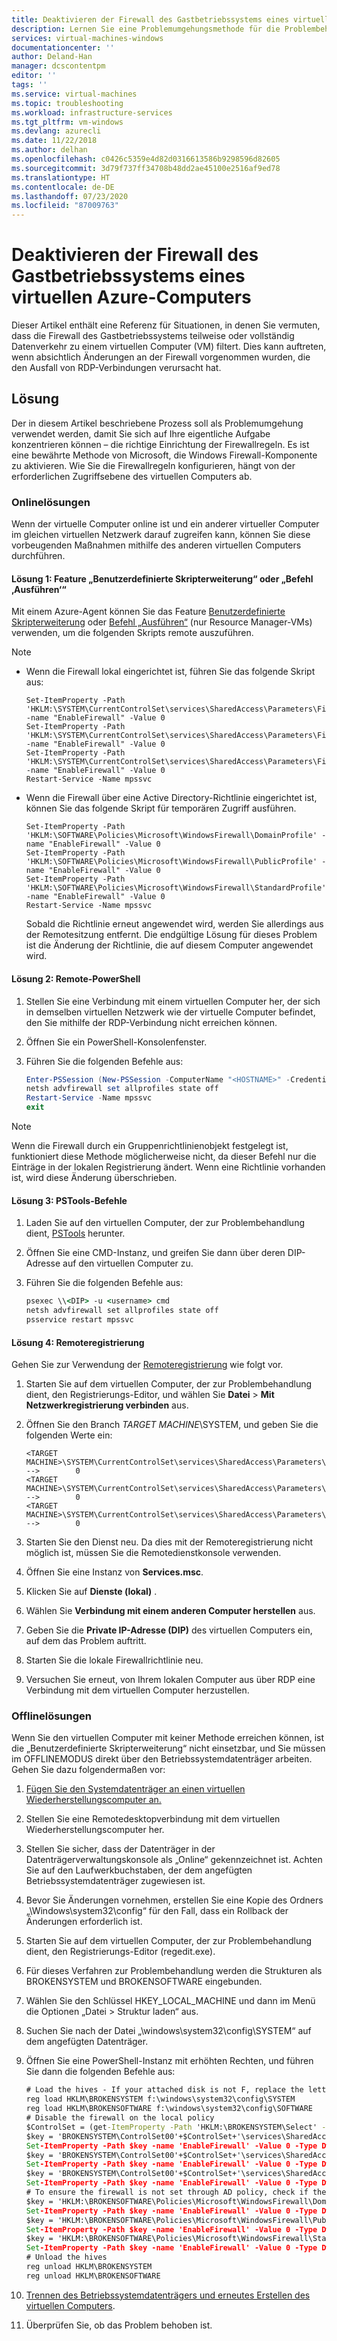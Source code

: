 ```yaml
---
title: Deaktivieren der Firewall des Gastbetriebssystems eines virtuellen Azure-Computers | Microsoft-Dokumentation
description: Lernen Sie eine Problemumgehungsmethode für die Problembehandlung in Situationen kennen, in denen eine Firewall des Gastbetriebssystems den teilweisen oder vollständigen Datenverkehr zu einem virtuellen Computer filtert.
services: virtual-machines-windows
documentationcenter: ''
author: Deland-Han
manager: dcscontentpm
editor: ''
tags: ''
ms.service: virtual-machines
ms.topic: troubleshooting
ms.workload: infrastructure-services
ms.tgt_pltfrm: vm-windows
ms.devlang: azurecli
ms.date: 11/22/2018
ms.author: delhan
ms.openlocfilehash: c0426c5359e4d82d0316613586b9298596d82605
ms.sourcegitcommit: 3d79f737ff34708b48dd2ae45100e2516af9ed78
ms.translationtype: HT
ms.contentlocale: de-DE
ms.lasthandoff: 07/23/2020
ms.locfileid: "87009763"
---
```

# <a name="disable-the-guest-os-firewall-in-azure-vm"></a>Deaktivieren der Firewall des Gastbetriebssystems eines virtuellen Azure-Computers

Dieser Artikel enthält eine Referenz für Situationen, in denen Sie vermuten, dass die Firewall des Gastbetriebssystems teilweise oder vollständig Datenverkehr zu einem virtuellen Computer (VM) filtert. Dies kann auftreten, wenn absichtlich Änderungen an der Firewall vorgenommen wurden, die den Ausfall von RDP-Verbindungen verursacht hat.

## <a name="solution"></a>Lösung

Der in diesem Artikel beschriebene Prozess soll als Problemumgehung verwendet werden, damit Sie sich auf Ihre eigentliche Aufgabe konzentrieren können – die richtige Einrichtung der Firewallregeln. Es ist eine bewährte Methode von Microsoft, die Windows Firewall-Komponente zu aktivieren. Wie Sie die Firewallregeln konfigurieren, hängt von der erforderlichen Zugriffsebene des virtuellen Computers ab.

### <a name="online-solutions"></a>Onlinelösungen 

Wenn der virtuelle Computer online ist und ein anderer virtueller Computer im gleichen virtuellen Netzwerk darauf zugreifen kann, können Sie diese vorbeugenden Maßnahmen mithilfe des anderen virtuellen Computers durchführen.

#### <a name="mitigation-1-custom-script-extension-or-run-command-feature"></a>Lösung 1: Feature „Benutzerdefinierte Skripterweiterung“ oder „Befehl ‚Ausführen‘“

Mit einem Azure-Agent können Sie das Feature [Benutzerdefinierte Skripterweiterung](../extensions/custom-script-windows.md) oder [Befehl „Ausführen“](../windows/run-command.md) (nur Resource Manager-VMs) verwenden, um die folgenden Skripts remote auszuführen.

> [!Note]
> * Wenn die Firewall lokal eingerichtet ist, führen Sie das folgende Skript aus:
>   ```
>   Set-ItemProperty -Path 'HKLM:\SYSTEM\CurrentControlSet\services\SharedAccess\Parameters\FirewallPolicy\DomainProfile' -name "EnableFirewall" -Value 0
>   Set-ItemProperty -Path 'HKLM:\SYSTEM\CurrentControlSet\services\SharedAccess\Parameters\FirewallPolicy\PublicProfile' -name "EnableFirewall" -Value 0
>   Set-ItemProperty -Path 'HKLM:\SYSTEM\CurrentControlSet\services\SharedAccess\Parameters\FirewallPolicy\Standardprofile' -name "EnableFirewall" -Value 0 
>   Restart-Service -Name mpssvc
>   ```
> * Wenn die Firewall über eine Active Directory-Richtlinie eingerichtet ist, können Sie das folgende Skript für temporären Zugriff ausführen. 
>   ```
>   Set-ItemProperty -Path 'HKLM:\SOFTWARE\Policies\Microsoft\WindowsFirewall\DomainProfile' -name "EnableFirewall" -Value 0
>   Set-ItemProperty -Path 'HKLM:\SOFTWARE\Policies\Microsoft\WindowsFirewall\PublicProfile' -name "EnableFirewall" -Value 0
>   Set-ItemProperty -Path 'HKLM:\SOFTWARE\Policies\Microsoft\WindowsFirewall\StandardProfile' -name "EnableFirewall" -Value 0
>   Restart-Service -Name mpssvc
>   ```
>   Sobald die Richtlinie erneut angewendet wird, werden Sie allerdings aus der Remotesitzung entfernt. Die endgültige Lösung für dieses Problem ist die Änderung der Richtlinie, die auf diesem Computer angewendet wird.

#### <a name="mitigation-2-remote-powershell"></a>Lösung 2: Remote-PowerShell

1.  Stellen Sie eine Verbindung mit einem virtuellen Computer her, der sich in demselben virtuellen Netzwerk wie der virtuelle Computer befindet, den Sie mithilfe der RDP-Verbindung nicht erreichen können.

2.  Öffnen Sie ein PowerShell-Konsolenfenster.

3.  Führen Sie die folgenden Befehle aus:

    ```powershell
    Enter-PSSession (New-PSSession -ComputerName "<HOSTNAME>" -Credential (Get-Credential) -SessionOption (New-PSSessionOption -SkipCACheck -SkipCNCheck)) 
    netsh advfirewall set allprofiles state off
    Restart-Service -Name mpssvc 
    exit
    ```

> [!Note]
> Wenn die Firewall durch ein Gruppenrichtlinienobjekt festgelegt ist, funktioniert diese Methode möglicherweise nicht, da dieser Befehl nur die Einträge in der lokalen Registrierung ändert. Wenn eine Richtlinie vorhanden ist, wird diese Änderung überschrieben. 

#### <a name="mitigation-3-pstools-commands"></a>Lösung 3: PSTools-Befehle

1.  Laden Sie auf den virtuellen Computer, der zur Problembehandlung dient, [PSTools](/sysinternals/downloads/pstools) herunter.

2.  Öffnen Sie eine CMD-Instanz, und greifen Sie dann über deren DIP-Adresse auf den virtuellen Computer zu.

3.  Führen Sie die folgenden Befehle aus:

    ```cmd
    psexec \\<DIP> -u <username> cmd
    netsh advfirewall set allprofiles state off
    psservice restart mpssvc
    ```

#### <a name="mitigation-4-remote-registry"></a>Lösung 4: Remoteregistrierung 

Gehen Sie zur Verwendung der [Remoteregistrierung](https://support.microsoft.com/help/314837/how-to-manage-remote-access-to-the-registry) wie folgt vor.

1.  Starten Sie auf dem virtuellen Computer, der zur Problembehandlung dient, den Registrierungs-Editor, und wählen Sie **Datei** > **Mit Netzwerkregistrierung verbinden** aus.

2.  Öffnen Sie den Branch *TARGET MACHINE*\SYSTEM, und geben Sie die folgenden Werte ein:

    ```
    <TARGET MACHINE>\SYSTEM\CurrentControlSet\services\SharedAccess\Parameters\FirewallPolicy\DomainProfile\EnableFirewall           -->        0 
    <TARGET MACHINE>\SYSTEM\CurrentControlSet\services\SharedAccess\Parameters\FirewallPolicy\PublicProfile\EnableFirewall           -->        0 
    <TARGET MACHINE>\SYSTEM\CurrentControlSet\services\SharedAccess\Parameters\FirewallPolicy\StandardProfile\EnableFirewall         -->        0
    ```

3.  Starten Sie den Dienst neu. Da dies mit der Remoteregistrierung nicht möglich ist, müssen Sie die Remotedienstkonsole verwenden.

4.  Öffnen Sie eine Instanz von **Services.msc**.

5.  Klicken Sie auf **Dienste (lokal)** .

6.  Wählen Sie **Verbindung mit einem anderen Computer herstellen** aus.

7.  Geben Sie die **Private IP-Adresse (DIP)** des virtuellen Computers ein, auf dem das Problem auftritt.

8.  Starten Sie die lokale Firewallrichtlinie neu.

9.  Versuchen Sie erneut, von Ihrem lokalen Computer aus über RDP eine Verbindung mit dem virtuellen Computer herzustellen.

### <a name="offline-solutions"></a>Offlinelösungen 

Wenn Sie den virtuellen Computer mit keiner Methode erreichen können, ist die „Benutzerdefinierte Skripterweiterung“ nicht einsetzbar, und Sie müssen im OFFLINEMODUS direkt über den Betriebssystemdatenträger arbeiten. Gehen Sie dazu folgendermaßen vor:

1.  [Fügen Sie den Systemdatenträger an einen virtuellen Wiederherstellungscomputer an.](troubleshoot-recovery-disks-portal-windows.md)

2.  Stellen Sie eine Remotedesktopverbindung mit dem virtuellen Wiederherstellungscomputer her.

3.  Stellen Sie sicher, dass der Datenträger in der Datenträgerverwaltungskonsole als „Online“ gekennzeichnet ist. Achten Sie auf den Laufwerkbuchstaben, der dem angefügten Betriebssystemdatenträger zugewiesen ist.

4.  Bevor Sie Änderungen vornehmen, erstellen Sie eine Kopie des Ordners „\Windows\system32\config“ für den Fall, dass ein Rollback der Änderungen erforderlich ist.

5.  Starten Sie auf dem virtuellen Computer, der zur Problembehandlung dient, den Registrierungs-Editor (regedit.exe). 

6.  Für dieses Verfahren zur Problembehandlung werden die Strukturen als BROKENSYSTEM und BROKENSOFTWARE eingebunden.

7.  Wählen Sie den Schlüssel HKEY_LOCAL_MACHINE und dann im Menü die Optionen „Datei > Struktur laden“ aus.

8.  Suchen Sie nach der Datei „\windows\system32\config\SYSTEM“ auf dem angefügten Datenträger.

9.  Öffnen Sie eine PowerShell-Instanz mit erhöhten Rechten, und führen Sie dann die folgenden Befehle aus:

    ```cmd
    # Load the hives - If your attached disk is not F, replace the letter assignment here
    reg load HKLM\BROKENSYSTEM f:\windows\system32\config\SYSTEM
    reg load HKLM\BROKENSOFTWARE f:\windows\system32\config\SOFTWARE 
    # Disable the firewall on the local policy
    $ControlSet = (get-ItemProperty -Path 'HKLM:\BROKENSYSTEM\Select' -name "Current").Current
    $key = 'BROKENSYSTEM\ControlSet00'+$ControlSet+'\services\SharedAccess\Parameters\FirewallPolicy\DomainProfile'
    Set-ItemProperty -Path $key -name 'EnableFirewall' -Value 0 -Type Dword -force
    $key = 'BROKENSYSTEM\ControlSet00'+$ControlSet+'\services\SharedAccess\Parameters\FirewallPolicy\PublicProfile'
    Set-ItemProperty -Path $key -name 'EnableFirewall' -Value 0 -Type Dword -force
    $key = 'BROKENSYSTEM\ControlSet00'+$ControlSet+'\services\SharedAccess\Parameters\FirewallPolicy\StandardProfile'
    Set-ItemProperty -Path $key -name 'EnableFirewall' -Value 0 -Type Dword -force
    # To ensure the firewall is not set through AD policy, check if the following registry entries exist and if they do, then check if the following entries exist:
    $key = 'HKLM:\BROKENSOFTWARE\Policies\Microsoft\WindowsFirewall\DomainProfile'
    Set-ItemProperty -Path $key -name 'EnableFirewall' -Value 0 -Type Dword -force
    $key = 'HKLM:\BROKENSOFTWARE\Policies\Microsoft\WindowsFirewall\PublicProfile'
    Set-ItemProperty -Path $key -name 'EnableFirewall' -Value 0 -Type Dword -force
    $key = 'HKLM:\BROKENSOFTWARE\Policies\Microsoft\WindowsFirewall\StandardProfile'
    Set-ItemProperty -Path $key -name 'EnableFirewall' -Value 0 -Type Dword -force
    # Unload the hives
    reg unload HKLM\BROKENSYSTEM
    reg unload HKLM\BROKENSOFTWARE
    ```

10. [Trennen des Betriebssystemdatenträgers und erneutes Erstellen des virtuellen Computers](troubleshoot-recovery-disks-portal-windows.md).

11. Überprüfen Sie, ob das Problem behoben ist.
